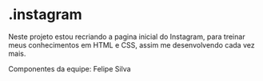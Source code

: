 # .instagram
Neste projeto estou recriando a pagina inicial do Instagram, para treinar meus conhecimentos em HTML e CSS, assim me desenvolvendo cada vez mais. 

Componentes da equipe: Felipe Silva

